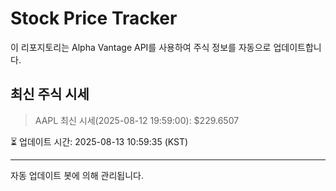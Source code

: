 
# Stock Price Tracker

이 리포지토리는 Alpha Vantage API를 사용하여 주식 정보를 자동으로 업데이트합니다.

## 최신 주식 시세
> AAPL 최신 시세(2025-08-12 19:59:00): $229.6507

⏳ 업데이트 시간: 2025-08-13 10:59:35 (KST)

---
자동 업데이트 봇에 의해 관리됩니다.
